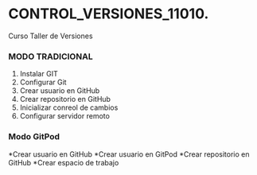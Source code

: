 # CONTROL_VERSIONES_11010.
Curso Taller de Versiones

### MODO TRADICIONAL
1. Instalar GIT
2. Configurar Git
3. Crear usuario en GitHub
4. Crear repositorio en GitHub
5. Inicializar conreol de cambios
6. Configurar servidor remoto

### Modo GitPod
*Crear usuario en GitHub
*Crear usuario en GitPod
*Crear repositorio en GitHub
*Crear espacio de trabajo 
